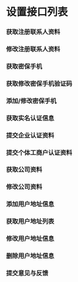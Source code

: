# 设置接口列表

### 获取注册联系人资料
### 修改注册联系人资料

### 获取密保手机
### 获取修改密保手机验证码
### 添加/修改密保手机

### 获取实名认证信息
### 提交企业认证资料
### 提交个体工商户认证资料

### 获取公司资料
### 修改公司资料

### 添加用户地址信息
### 获取用户地址列表
### 修改用户地址信息
### 删除用户地址信息

### 提交意见与反馈